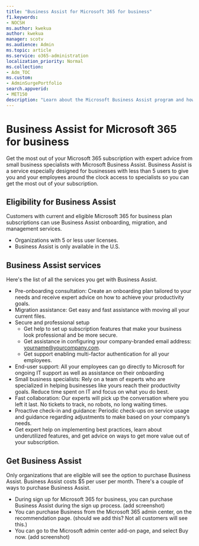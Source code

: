 ```yaml
---
title: "Business Assist for Microsoft 365 for business"
f1.keywords:
- NOCSH
ms.author: kwekua
author: kwekua
manager: scotv
ms.audience: Admin
ms.topic: article
ms.service: o365-administration
localization_priority: Normal
ms.collection: 
- Adm_TOC
ms.custom: 
- AdminSurgePortfolio
search.appverid:
- MET150
description: "Learn about the Microsoft Business Assist program and how it can help your organization with improved help and usage with Microsoft 365 for business."
---
```


# Business Assist for Microsoft 365 for business

Get the most out of your Microsoft 365 subscription with expert advice from small business specialists with Microsoft Business Assist. Business Assist is a service especially designed for businesses with less than 5 users to give you and your employees around the clock access to specialists so you can get the most out of your subscription.

## Eligibility for Business Assist

Customers with current and eligible Microsoft 365 for business plan subscriptions can use Business Assist onboarding, migration, and management services.

- Organizations with 5 or less user licenses.
- Business Assist is only available in the U.S.

## Business Assist services

Here's the list of all the services you get with Business Assist.

- Pre-onboarding consultation: Create an onboarding plan tailored to your needs and receive expert advice on how to achieve your productivity goals.
- Migration assistance: Get easy and fast assistance with moving all your current files​.
- Secure and professional setup
    - Get help to set up subscription features that make your business look professional and be more secure.
    - Get assistance in configuring your company-branded email address: yourname@yourcompany.com.
    - Get support enabling multi-factor authentication for all your employees​.
- End-user support: All your employees can go directly to Microsoft for ongoing IT support as well as assistance on their onboarding​
- Small business specialists: Rely on a team of experts who are specialized in helping businesses like yours reach their productivity goals. Reduce time spent on IT and focus on what you do best.
- Fast collaboration: Our experts will pick up the conversation where you left it last. No tickets to track, no robots, no long waiting times.​
- Proactive check-in and guidance: Periodic check-ups on service usage and guidance regarding adjustments to make based on your company’s needs.
- Get expert help on implementing best practices, learn about underutilized features, and get advice on ways to get more value out of your subscription​.

## Get Business Assist

Only organizations that are eligible will see the option to purchase Business Assist. Business Assist costs $5 per user per month. There's a couple of ways to purchase Business Assist.

- During sign up for Microsoft 365 for business, you can purchase Business Assist during the sign up process. (add screenshot)
- You can purchase Business from the Microsoft 365 admin center, on the recommendation page. (should we add this? Not all customers will see this.)
- You can go to the Microsoft admin center add-on page, and select Buy now. (add screenshot)
